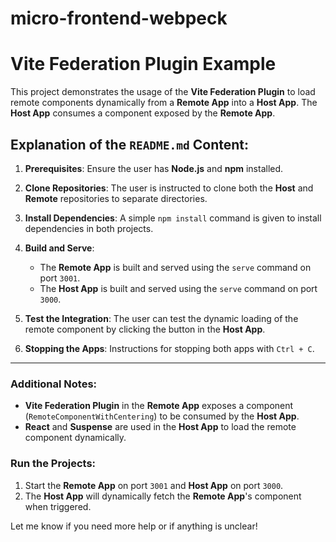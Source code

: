 # micro-frontend-webpeck

# Vite Federation Plugin Example

This project demonstrates the usage of the **Vite Federation Plugin** to load remote components dynamically from a **Remote App** into a **Host App**. The **Host App** consumes a component exposed by the **Remote App**.

## Explanation of the `README.md` Content:

1. **Prerequisites**: Ensure the user has **Node.js** and **npm** installed.
   
2. **Clone Repositories**: The user is instructed to clone both the **Host** and **Remote** repositories to separate directories.

3. **Install Dependencies**: A simple `npm install` command is given to install dependencies in both projects.

4. **Build and Serve**:
   - The **Remote App** is built and served using the `serve` command on port `3001`.
   - The **Host App** is built and served using the `serve` command on port `3000`.

5. **Test the Integration**: The user can test the dynamic loading of the remote component by clicking the button in the **Host App**.

6. **Stopping the Apps**: Instructions for stopping both apps with `Ctrl + C`.

---

### Additional Notes:
- **Vite Federation Plugin** in the **Remote App** exposes a component (`RemoteComponentWithCentering`) to be consumed by the **Host App**.
- **React** and **Suspense** are used in the **Host App** to load the remote component dynamically.
  
### Run the Projects:
1. Start the **Remote App** on port `3001` and **Host App** on port `3000`.
2. The **Host App** will dynamically fetch the **Remote App**'s component when triggered.

Let me know if you need more help or if anything is unclear!
